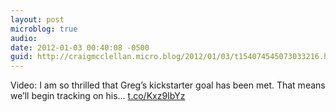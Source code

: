 ```yaml
---
layout: post
microblog: true
audio: 
date: 2012-01-03 00:40:08 -0500
guid: http://craigmcclellan.micro.blog/2012/01/03/t154074545073033216.html
---
```

Video: I am so thrilled that Greg’s kickstarter goal has been met. That means we’ll begin tracking on his... [t.co/Kxz9IbYz](http://t.co/Kxz9IbYz)
